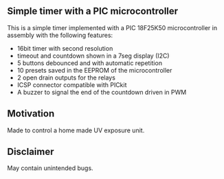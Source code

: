 ## Simple timer with a PIC microcontroller

This is a simple timer implemented with a PIC 18F25K50 microcontroller
in assembly with the following features:

 * 16bit timer with second resolution
 * timeout and countdown shown in a 7seg display (I2C)
 * 5 buttons debounced and with automatic repetition
 * 10 presets saved in the EEPROM of the microcontroller
 * 2 open drain outputs for the relays
 * ICSP connector compatible with PICkit
 * A buzzer to signal the end of the countdown driven in PWM

## Motivation

Made to control a home made UV exposure unit.

## Disclaimer

May contain unintended bugs.
